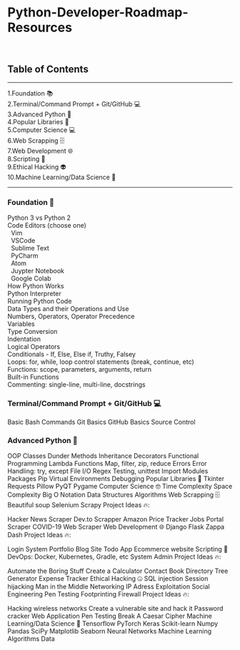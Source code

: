 # Python-Developer-Roadmap-Resources <br><br>




## Table of Contents
<hr>
1.Foundation 📚 <br>
2.Terminal/Command Prompt + Git/GitHub 💻<br>
3.Advanced Python 🐍<br>
4.Popular Libraries 📙<br>
5.Computer Science 💻<br>
6.Web Scrapping 🗄️<br>
7.Web Development 🌐<br>
8.Scripting 📜<br>
9.Ethical Hacking 👽<br>
10.Machine Learning/Data Science 🤖<br>
<hr>

### Foundation 🐍
Python 3 vs Python 2<br>
Code Editors (choose one)<br>
  &nbsp;  Vim<br>
   &nbsp; VSCode<br>
  &nbsp;  Sublime Text<br>
  &nbsp;  PyCharm<br>
  &nbsp;  Atom<br>
  &nbsp;  Juypter Notebook<br>
  &nbsp;  Google Colab<br>
How Python Works<br>
Python Interpreter<br>
Running Python Code<br>
Data Types and their Operations and Use<br>
Numbers, Operators, Operator Precedence<br>
Variables<br>
Type Conversion<br>
Indentation<br>
Logical Operators<br>
Conditionals - If, Else, Else if, Truthy, Falsey<br>
Loops: for, while, loop control statements (break, continue, etc)<br>
Functions: scope, parameters, arguments, return<br>
Built-in Functions<br>
Commenting: single-line, multi-line, docstrings<br>
### Terminal/Command Prompt + Git/GitHub 💻
Basic Bash Commands
Git Basics
GitHub Basics
Source Control

### Advanced Python 🐍
OOP
Classes
Dunder
Methods
Inheritance
Decorators
Functional Programming
Lambda Functions
Map, filter, zip, reduce
Errors
Error Handling: try, except
File I/O
Regex
Testing, unittest
Import
Modules
Packages
Pip
Virtual Environments
Debugging
Popular Libraries 📙
Tkinter
Requests
Pillow
PyQT
Pygame
Computer Science 🤓
Time Complexity
Space Complexity
Big O Notation
Data Structures
Algorithms
Web Scrapping 🗄️
Beautiful soup
Selenium
Scrapy
Project Ideas 🔥:

Hacker News Scraper
Dev.to Scrapper
Amazon Price Tracker
Jobs Portal Scraper
COVID-19 Web Scraper
Web Development 🌐
Django
Flask
Zappa
Dash
Project Ideas 🔥:

Login System
Portfolio
Blog Site
Todo App
Ecommerce website
Scripting 📜
DevOps: Docker, Kubernetes, Gradle, etc
System Admin
Project Ideas 🔥:

Automate the Boring Stuff
Create a Calculator
Contact Book
Directory Tree Generator
Expense Tracker
Ethical Hacking 🤐
SQL injection
Session hijacking
Man in the Middle
Networking
IP Adress
Exploitation
Social Engineering
Pen Testing
Footprinting
Firewall
Project Ideas 🔥:

Hacking wireless networks
Create a vulnerable site and hack it
Password cracker
Web Application Pen Testing
Break A Caesar Cipher
Machine Learning/Data Science 🤖
Tensorflow
PyTorch
Keras
Scikit-learn
Numpy
Pandas
SciPy
Matplotlib
Seaborn
Neural Networks
Machine Learning Algorithms
Data
